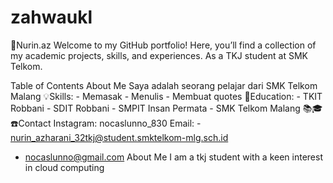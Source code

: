 # zahwaukl
🦋Nurin.az
Welcome to my GitHub portfolio! Here, you’ll find a collection of my academic projects, skills, and experiences. As a TKJ student at SMK Telkom.

Table of Contents
About Me Saya adalah seorang pelajar dari SMK Telkom Malang
💡Skills: - Memasak
      - Menulis
      - Membuat quotes
🏫Education: - TKIT Robbani
          - SDIT Robbani
          - SMPIT Insan Permata
          - SMK Telkom Malang 📚🎓
☎️Contact
Instagram: nocaslunno_830
Email: - nurin_azharani_32tkj@student.smktelkom-mlg.sch.id
   - nocaslunno@gmail.com
About Me
I am a tkj student with a keen interest in cloud computing
